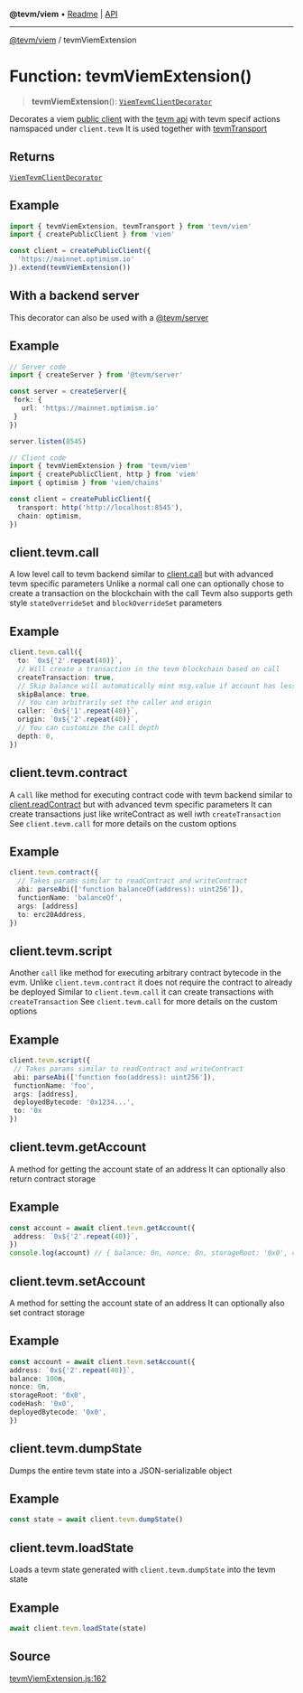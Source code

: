 **@tevm/viem** • [Readme](../README.md) \| [API](../globals.md)

***

[@tevm/viem](../README.md) / tevmViemExtension

# Function: tevmViemExtension()

> **tevmViemExtension**(): [`ViemTevmClientDecorator`](../type-aliases/ViemTevmClientDecorator.md)

Decorates a viem [public client](https://viem.sh/) with the [tevm api](https://tevm.sh/generated/tevm/api/type-aliases/tevm/) with tevm
specif actions namspaced under `client.tevm`
It is used together with [tevmTransport](https://tevm.sh/generated/tevm/tevmTransport)

## Returns

[`ViemTevmClientDecorator`](../type-aliases/ViemTevmClientDecorator.md)

## Example

```js
import { tevmViemExtension, tevmTransport } from 'tevm/viem'
import { createPublicClient } from 'viem'

const client = createPublicClient({
  'https://mainnet.optimism.io'
}).extend(tevmViemExtension())
```
## With a backend server

This decorator can also be used with a [@tevm/server](https://tevm.sh/generated/tevm/server/functions/createserver)

## Example

```typescript
// Server code
import { createServer } from '@tevm/server'

const server = createServer({
 fork: {
   url: 'https://mainnet.optimism.io'
 }
})

server.listen(8545)

// Client code
import { tevmViemExtension } from 'tevm/viem'
import { createPublicClient, http } from 'viem'
import { optimism } from 'viem/chains'

const client = createPublicClient({
  transport: http('http://localhost:8545'),
  chain: optimism,
})
```

## client.tevm.call

A low level call to tevm backend similar to [client.call](https://viem.sh/docs/clients/public.html#call) but with advanced tevm specific parameters
Unlike a normal call one can optionally chose to create a transaction on the blockchain with the call
Tevm also supports geth style `stateOverrideSet` and `blockOverrideSet` parameters

## Example

```typescript
client.tevm.call({
  to: `0x${'2'.repeat(40)}`,
  // Will create a transaction in the tevm blockchain based on call
  createTransaction: true,
  // Skip balance will automatically mint msg.value if account has less than msg.value
  skipBalance: true,
  // You can arbitrarily set the caller and origin
  caller: `0x${'1'.repeat(40)}`,
  origin: `0x${'2'.repeat(40)}`,
  // You can customize the call depth
  depth: 0,
})
```

## client.tevm.contract

A `call` like method for executing contract code with tevm backend similar to [client.readContract](https://viem.sh/docs/clients/public.html#readContract) but with advanced tevm specific parameters
It can create transactions just like writeContract as well iwth `createTransaction`
See `client.tevm.call` for more details on the custom options

## Example

```typescript
client.tevm.contract({
  // Takes params similar to readContract and writeContract
  abi: parseAbi(['function balanceOf(address): uint256']),
  functionName: 'balanceOf',
  args: [address]
  to: erc20Address,
})
```

## client.tevm.script

Another `call` like method for executing arbitrary contract bytecode in the evm.
Unlike `client.tevm.contract` it does not require the contract to already be deployed
Similar to `client.tevm.call` it can create transactions with `createTransaction`
See `client.tevm.call` for more details on the custom options

## Example

```typescript
client.tevm.script({
 // Takes params similar to readContract and writeContract
 abi: parseAbi(['function foo(address): uint256']),
 functionName: 'foo',
 args: [address],
 deployedBytecode: '0x1234...',
 to: '0x
})
```

## client.tevm.getAccount

A method for getting the account state of an address
It can optionally also return contract storage

## Example

```typescript
const account = await client.tevm.getAccount({
 address: `0x${'2'.repeat(40)}`,
})
console.log(account) // { balance: 0n, nonce: 0n, storageRoot: '0x0', codeHash: '0x0',... }
```

## client.tevm.setAccount

A method for setting the account state of an address
It can optionally also set contract storage

## Example

```typescript
const account = await client.tevm.setAccount({
address: `0x${'2'.repeat(40)}`,
balance: 100n,
nonce: 0n,
storageRoot: '0x0',
codeHash: '0x0',
deployedBytecode: '0x0',
})
```

## client.tevm.dumpState

Dumps the entire tevm state into a JSON-serializable object

## Example

```typescript
const state = await client.tevm.dumpState()
```

## client.tevm.loadState

Loads a tevm state generated with `client.tevm.dumpState` into the tevm state

## Example

```typescript
await client.tevm.loadState(state)
```

## Source

[tevmViemExtension.js:162](https://github.com/evmts/tevm-monorepo/blob/main/extensions/viem/src/tevmViemExtension.js#L162)
